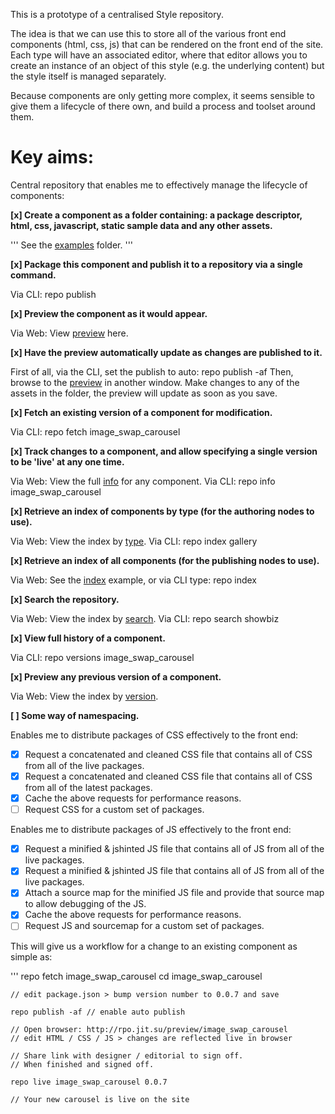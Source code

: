 This is a prototype of a centralised Style repository.

The idea is that we can use this to store all of the various front end components (html, css, js)
that can be rendered on the front end of the site.  Each type will have an associated editor, where
that editor allows you to create an instance of an object of this style (e.g. the underlying content)
but the style itself is managed separately.

Because components are only getting more complex, it seems sensible to give them a lifecycle of there
own, and build a process and toolset around them.

Key aims:
=========

Central repository that enables me to effectively manage the lifecycle of components:

**[x] Create a component as a folder containing: a package descriptor, html, css, javascript, static sample data and any other assets.**

'''
See the [examples] folder.
'''

**[x] Package this component and publish it to a repository via a single command.**

Via CLI:  repo publish

**[x] Preview the component as it would appear.**

Via Web:  View [preview] here.

**[x] Have the preview automatically update as changes are published to it.**

First of all, via the CLI, set the publish to auto:  repo publish -af
Then, browse to the [preview] in another window.
Make changes to any of the assets in the folder, the preview will update as soon as you save.

**[x] Fetch an existing version of a component for modification.**

Via CLI: repo fetch image_swap_carousel

**[x] Track changes to a component, and allow specifying a single version to be 'live' at any one time.**

Via Web: View the full [info] for any component.
Via CLI: repo info image_swap_carousel

**[x] Retrieve an index of components by type (for the authoring nodes to use).**

Via Web: View the index by [type].
Via CLI: repo index gallery

**[x] Retrieve an index of all components (for the publishing nodes to use).**

Via Web: See the [index] example, or via CLI type: repo index

**[x] Search the repository.**

Via Web: View the index by [search].
Via CLI: repo search showbiz

**[x] View full history of a component.**

Via CLI: repo versions image_swap_carousel

**[x] Preview any previous version of a component.**

Via Web: View the index by [version].

**[ ] Some way of namespacing.**

Enables me to distribute packages of CSS effectively to the front end:

 - [x] Request a concatenated and cleaned CSS file that contains all of CSS from all of the live packages.
 - [x] Request a concatenated and cleaned CSS file that contains all of CSS from all of the latest packages.
 - [x] Cache the above requests for performance reasons.
 - [ ] Request CSS for a custom set of packages.

Enables me to distribute packages of JS effectively to the front end:

 - [x] Request a minified & jshinted JS file that contains all of JS from all of the live packages.
 - [x] Request a minified & jshinted JS file that contains all of JS from all of the live packages.
 - [x] Attach a source map for the minified JS file and provide that source map to allow debugging of the JS.
 - [x] Cache the above requests for performance reasons.
 - [ ] Request JS and sourcemap for a custom set of packages.

This will give us a workflow for a change to an existing component as simple as:

'''
	repo fetch image_swap_carousel
	cd image_swap_carousel	
	
	// edit package.json > bump version number to 0.0.7 and save
	
	repo publish -af // enable auto publish

	// Open browser: http://rpo.jit.su/preview/image_swap_carousel
	// edit HTML / CSS / JS > changes are reflected live in browser

	// Share link with designer / editorial to sign off.
	// When finished and signed off.

	repo live image_swap_carousel 0.0.7

	// Your new carousel is live on the site


[examples]: https://github.com/cliftonc/repo/tree/master/examples "Examples"
[index]: http://rpo.jit.su/api/index  "Index API"
[type]: http://rpo.jit.su/api/index/type/gallery  "Type"
[search]: http://rpo.jit.su/api/index/search/colour  "Search"
[info]: http://rpo.jit.su/api/info/image_swap_carousel  "Info"
[preview]: http://rpo.jit.su/preview/image_swap_carousel  "Preview"
[version]: http://rpo.jit.su/preview/image_swap_carousel/0.0.5  "Preview Older Version"
